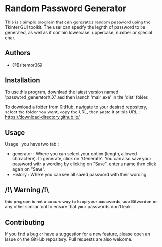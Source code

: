 
# Random Password Generator

This is a simple program that can generates random password using the Tkinter GUI toolkit. The user can specify the legnth of password to be generated, as well as if contain lowercase, uppercase, number or special char.
## Authors

- [@Baltemor369](https://www.github.com/Baltemor369)


## Installation

To use this program, download the latest version named 'password_generatorX.X' and then launch 'main.exe' in the 'dist' folder.

To download a folder from GitHub, navigate to your desired repository, select the folder you want, copy the URL, then paste it at this URL : https://download-directory.github.io/

    
## Usage

Usage :
you have two tab :
- generator : Where you can select your option (length, allowed charactere). to generate, click on "Generate". 
You can also save your password with a wording by clicking on "Save", enter a name then click again on "Save".
- History : Where you can see all saved password with their wording




## /!\ Warning /!\

this program is not a secure way to keep your passwords, use Bitwarden or any other similar tool to ensure that your passwords don't leak.
## Contributing

If you find a bug or have a suggestion for a new feature, please open an issue on the GitHub repository. Pull requests are also welcome.

